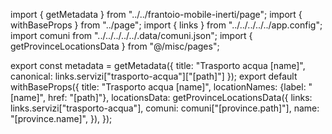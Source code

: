 import { getMetadata } from "../../frantoio-mobile-inerti/page";
import { withBaseProps } from "../page";
import { links } from "../../../../../app.config";
import comuni from "../../../../../.data/comuni.json";
import { getProvinceLocationsData } from "@/misc/pages";

export const metadata = getMetadata({
  title: "Trasporto acqua [name]",
  canonical: links.servizi["trasporto-acqua"]["[path]"]
});
export default withBaseProps({ 
    title: "Trasporto acqua [name]", 
    locationNames: {label: "[name]", href: "[path]"},
    locationsData: getProvinceLocationsData({
      links: links.servizi["trasporto-acqua"],
      comuni: comuni["[province.path]"],
      name: "[province.name]",
  }),
});
